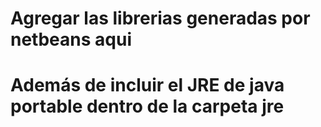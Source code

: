 # Agregar las librerias generadas por netbeans aqui
# Además de incluir el JRE de java portable dentro de la carpeta jre